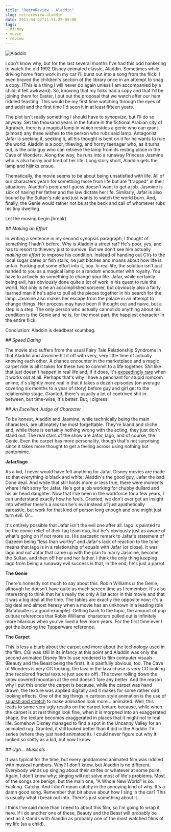 ```yaml
---
title: "RetroReview - Aladdin"
slug: retroreview-aladdin
date: 2013-04-02T11:51:27-05:00
tags:
- disney
- movie
- review
---
```

![](http://i.imgur.com/JwgroQG.jpg "Aladdin")

I don't know why, but for the last several months I've had this odd hankering to watch the old 1992 Disney animated classic, Aladdin. Sometimes while driving home from work in my car I'll burst out into a song from the flick. I even braved the children's section of the library once in an attempt to snag a copy. (This is a thing I will never do again unless I am accompanied by a child; it felt awkward). So, knowing that my folks had a copy and that I'd be joining them for Easter, I put out the proposal that we watch after our ham riddled feasting. This would be my first time watching through the eyes of and adult and the first time I'd seen it in at least fifteen years.

The plot isn't really something I should have to _synopsize_, but I'll do so anyway. Set ten thousand years in the future in the fictional Arabian city of Agrabah, there is a magical lamp in which resides a genie who can grant (almost) any three wishes to the person who rubs said lamp. Antagonist Jafar is seeking it, seeking it, all his thought is bent on it for he wants to rule the world. Aladdin is a poor, thieving, and horny teenager who, as it turns out, is the only guy who can retrieve the lamp from its resting place in the Cave of Wonders. Along the way, he runs into a runaway Princess Jasmine who is also horny and tired of her life. Long story short, Aladdin gets the lamp and hijinks ensue.

Thematically, the movie seems to be about being unsatisfied with life. All of our characters yearn for something more from life but are "trapped" in their situations. Aladdin's poor and I guess doesn't want to get a job. Jasmine is sick of having her father and the law dictate her life. Similarly, Jafar is also bound by the Sultan's rule and just wants to watch the world burn. And, finally, the Genie would rather not be at the beck and call of whomever rubs his tiny dwelling.

Let the musing begin.[break]

_## Making an Effort_

In writing a sentence in my second synopsis paragraph, I thought of something I hadn't before. Why _is_ Aladdin a street rat? He's poor, yes, and has to resort to thievery just to survive. But we don't see him actually _making an effort_ to improve his condition. Instead of handing out CVs to the local sugar dates or fish stalls, he just bitches and moans about how life is unfair. Fucking put some effort into it, boy. In real life, the solution isn't just handed to you as a magical lamp or a random encounter with royalty. You have to actively _do_ something to change your life. Jafar, while certainly being evil, has obviously done quite a lot of work in his quest to rule the world. Not only is he an accomplished sorcerer, but obviously also a fairly learned man if he's able to pull all the pieces together in his search for the lamp. Jasmine also makes her escape from the palace in an attempt to change things. Her process may have been ill thought out and naive, but a step is a step. The only person who actually cannot do anything about his condition is the Genie and he is, for the most part, the happiest character in the entire flick.

Conclusion: Aladdin is deadbeat scumbag.

_## Speed Dating_

The movie also suffers from the usual Fairy Tale Relationship Syndrome in that Aladdin and Jasmine hit it off with very, very little time of actually knowing each other. A chance encounter in the marketplace and a magic carpet ride is all it takes for these two to commit to a life together. Shit like that just doesn't happen in real life and, if it does, it's [exceedingly rare](http://what-if.xkcd.com/9/) when it works out at all. Perhaps that's why I have a penchant for stupid romcom anime; it's slightly more real in that it takes a dozen episodes (on average covering six months to a year of story) before guy and girl get to the relationship stage. Granted, there's usually a lot of contrived shit in between, but time-wise, it's better. But, I digress.

_## An Excellent Judge of Character_

To be honest, Aladdin and Jasmine, while technically being the main characters, are ultimately the most forgettable. They're bland and cliche and, while there is certainly nothing wrong with the acting, they just don't stand out. The real stars of the show are Jafar, Iago, and of course, the Genie. Even the carpet has more personality, though that's not surprising since it takes more thought to get a feeling across using nothing but pantomime.

**Jafar/Iago**

As a kid, I never would have felt anything for Jafar. Disney movies are made so that everything is black and white; Aladdin's the good guy, Jafar the bad. Done deal. And while that still holds more or less true, there were moments where I felt sorry for Jafar. He's got a job working for chubby dullard and his air head daughter. Now that I've been in the workforce for a few years, I can understand exactly how he feels. Granted, we don't ever get an insight into whether there's a _reason_ he's evil instead of just apathetically sarcastic, but work for that kind of person long enough and one might just turn evil. Or...

It's entirely possible that Jafar isn't the evil one after all. Iago is painted to be the comic relief of their tag team duo, but he's obviously just as aware of what's going on if not more so. His sarcastic remark to Jafar's statement of Gazeem being "less than worthy" and Jafar's lack of reaction to the tone means that Iago is in a relationship of equals with Jafar (or close). It was Iago and not Jafar that came up with the plan to marry Jasmine, become the Sultan, and then off her and her father. I think the only thing keeping Iago from being a runaway evil success is that, in the end, he's just a parrot.

**The Genie**

There's honestly not much to say about this. Robin Williams _is_ the Genie, although he doesn't have quite as much screen time as I remember. It's also interesting to think that he's really the only A list actor in this movie and that it was a big deal at the time. The tables are exactly the opposite now; it's a big deal and almost heresy when a movie has an unknown in a leading role (Ratatouille is a good example). Getting back to the topic, the amount of pop culture references that Robin Williams' characters pulled out is infinitely more hilarious when you've lived a few more years. For the first time ever I got the burping the Tupperware reference.

**The Carpet**

This is less a blurb about the carpet and more about the technology used in the film. CGI was still in its infancy at this point and Aladdin was only the second animated Disney film to use rendered to film computer visuals (Beauty and the Beast being the first). It is painfully obvious, too. The Cave of Wonders is very CG looking, the lava in the lava chase is very CG looking (the recolored fractal texture just seems off). The tower rolling down the snow covered mountain at the end doesn't fare any better. And the reason why I put this under the carpet is because, while the carpet was hand drawn, the texture was applied digitally and it makes for some rather odd looking effects. One of the big things in cartoon style animation is the use of [squash and stretch](http://en.wikipedia.org/wiki/Squash_and_stretch) to make animation look more... animated. Well, this leads to some very ugly results on the carpet texture because, while when the carpet is at rest things look fine, when it is morphed into an exaggerated shape, the texture becomes exaggerated in places that it might not in real life. Somehow Disney managed to find a spot in the Uncanny Valley for an animated rug. Granted, it still looked better than it did in the Aladdin TV series (where they just hand animated it). I could never figure out why it looked so shitty as a kid, but now I know.

_## Ugh... Musicals_

It was typical for the time, but every goddamned animated film was riddled with musical numbers. Why? I don't know, but Aladdin is no different. Everybody winds up singing about their strifes or whatever at some point. Again, I don't know why; singing will not solve most of life's problems. Most of the songs are benign, but the main one, "A Whole New World" is so. Fucking. Catchy. And I don't mean catchy in the annoying kind of why. It's a damn good song. Remember that bit above about how I sing in the car? This is usually what I break out into. There's just something about it...

I think I've said more than I need to about this film, so I'm going to wrap it here. If I do another one of these, Beauty and the Beast will probably be next as it stands with Aladdin as probably one of the most watched films of my life (as a child).
